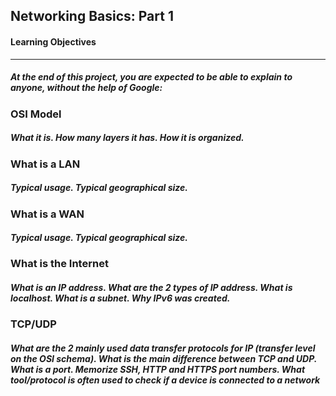 ## Networking Basics: Part 1

#### Learning Objectives
---

##### At the end of this project, you are expected to be able to explain to anyone, without the help of Google:

### OSI Model
##### What it is. How many layers it has. How it is organized.

### What is a LAN
##### Typical usage. Typical geographical size.

### What is a WAN
##### Typical usage. Typical geographical size.

### What is the Internet
##### What is an IP address. What are the 2 types of IP address. What is localhost. What is a subnet. Why IPv6 was created.

### TCP/UDP
##### What are the 2 mainly used data transfer protocols for IP (transfer level on the OSI schema). What is the main difference between TCP and UDP. What is a port. Memorize SSH, HTTP and HTTPS port numbers. What tool/protocol is often used to check if a device is connected to a network
